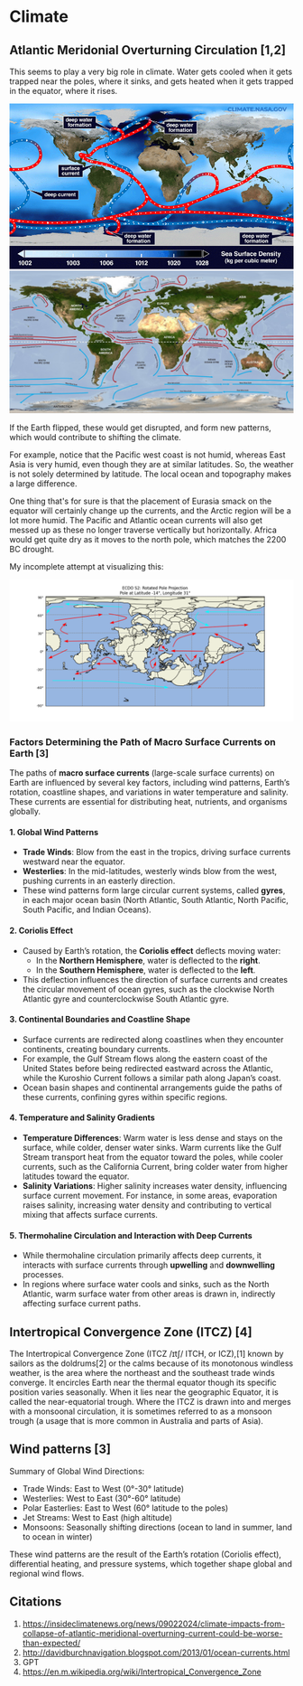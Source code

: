 # Climate

## Atlantic Meridonial Overturning Circulation [1,2]

This seems to play a very big role in climate. Water gets cooled when it gets trapped near the poles, where it sinks, and gets heated when it gets trapped in the equator, where it rises.

![](img/Global_Ocean_Circulation.gif)
![](img/ocean-currents.jpg)

If the Earth flipped, these would get disrupted, and form new patterns, which would contribute to shifting the climate.

For example, notice that the Pacific west coast is not humid, whereas East Asia is very humid, even though they are at similar latitudes. So, the weather is not solely determined by latitude. The local ocean and topography makes a large difference.

One thing that's for sure is that the placement of Eurasia smack on the equator will certainly change up the currents, and the Arctic region will be a lot more humid. The Pacific and Atlantic ocean currents will also get messed up as these no longer traverse vertically but horizontally. Africa would get quite dry as it moves to the north pole, which matches the 2200 BC drought.

My incomplete attempt at visualizing this:

![](img/s2-currents.png)

### Factors Determining the Path of Macro Surface Currents on Earth [3]

The paths of **macro surface currents** (large-scale surface currents) on Earth are influenced by several key factors, including wind patterns, Earth’s rotation, coastline shapes, and variations in water temperature and salinity. These currents are essential for distributing heat, nutrients, and organisms globally.

#### 1. Global Wind Patterns
   - **Trade Winds**: Blow from the east in the tropics, driving surface currents westward near the equator.
   - **Westerlies**: In the mid-latitudes, westerly winds blow from the west, pushing currents in an easterly direction.
   - These wind patterns form large circular current systems, called **gyres**, in each major ocean basin (North Atlantic, South Atlantic, North Pacific, South Pacific, and Indian Oceans).

#### 2. Coriolis Effect
   - Caused by Earth’s rotation, the **Coriolis effect** deflects moving water:
     - In the **Northern Hemisphere**, water is deflected to the **right**.
     - In the **Southern Hemisphere**, water is deflected to the **left**.
   - This deflection influences the direction of surface currents and creates the circular movement of ocean gyres, such as the clockwise North Atlantic gyre and counterclockwise South Atlantic gyre.

#### 3. Continental Boundaries and Coastline Shape
   - Surface currents are redirected along coastlines when they encounter continents, creating boundary currents.
   - For example, the Gulf Stream flows along the eastern coast of the United States before being redirected eastward across the Atlantic, while the Kuroshio Current follows a similar path along Japan’s coast.
   - Ocean basin shapes and continental arrangements guide the paths of these currents, confining gyres within specific regions.

#### 4. Temperature and Salinity Gradients
   - **Temperature Differences**: Warm water is less dense and stays on the surface, while colder, denser water sinks. Warm currents like the Gulf Stream transport heat from the equator toward the poles, while cooler currents, such as the California Current, bring colder water from higher latitudes toward the equator.
   - **Salinity Variations**: Higher salinity increases water density, influencing surface current movement. For instance, in some areas, evaporation raises salinity, increasing water density and contributing to vertical mixing that affects surface currents.

#### 5. Thermohaline Circulation and Interaction with Deep Currents
   - While thermohaline circulation primarily affects deep currents, it interacts with surface currents through **upwelling** and **downwelling** processes.
   - In regions where surface water cools and sinks, such as the North Atlantic, warm surface water from other areas is drawn in, indirectly affecting surface current paths.

## Intertropical Convergence Zone (ITCZ) [4]

The Intertropical Convergence Zone (ITCZ /ɪtʃ/ ITCH, or ICZ),[1] known by sailors as the doldrums[2] or the calms because of its monotonous windless weather, is the area where the northeast and the southeast trade winds converge. It encircles Earth near the thermal equator though its specific position varies seasonally. When it lies near the geographic Equator, it is called the near-equatorial trough. Where the ITCZ is drawn into and merges with a monsoonal circulation, it is sometimes referred to as a monsoon trough (a usage that is more common in Australia and parts of Asia).

## Wind patterns [3]

Summary of Global Wind Directions:

- Trade Winds: East to West (0°-30° latitude)
- Westerlies: West to East (30°-60° latitude)
- Polar Easterlies: East to West (60° latitude to the poles)
- Jet Streams: West to East (high altitude)
- Monsoons: Seasonally shifting directions (ocean to land in summer, land to ocean in winter)

These wind patterns are the result of the Earth’s rotation (Coriolis effect), differential heating, and pressure systems, which together shape global and regional wind flows.

## Citations

1. https://insideclimatenews.org/news/09022024/climate-impacts-from-collapse-of-atlantic-meridional-overturning-current-could-be-worse-than-expected/
2. http://davidburchnavigation.blogspot.com/2013/01/ocean-currents.html
3. GPT
4. https://en.m.wikipedia.org/wiki/Intertropical_Convergence_Zone
